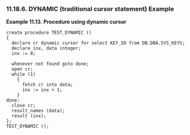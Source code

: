 <div>

<div>

<div>

<div>

### 11.18.6. DYNAMIC (traditional cursor statement) Example

</div>

</div>

</div>

<div>

**Example 11.13. Procedure using dynamic cursor**

<div>

``` programlisting
create procedure TEST_DYNAMIC ()
{
  declare cr dynamic cursor for select KEY_ID from DB.DBA.SYS_KEYS;
  declare inx, data integer;
  inx := 0;

  whenever not found goto done;
  open cr;
  while (1)
    {
      fetch cr into data;
      inx := inx + 1;
    }
done:
  close cr;
  result_names (data);
  result (inx);
};
TEST_DYNAMIC ();
```

</div>

</div>

  

</div>
